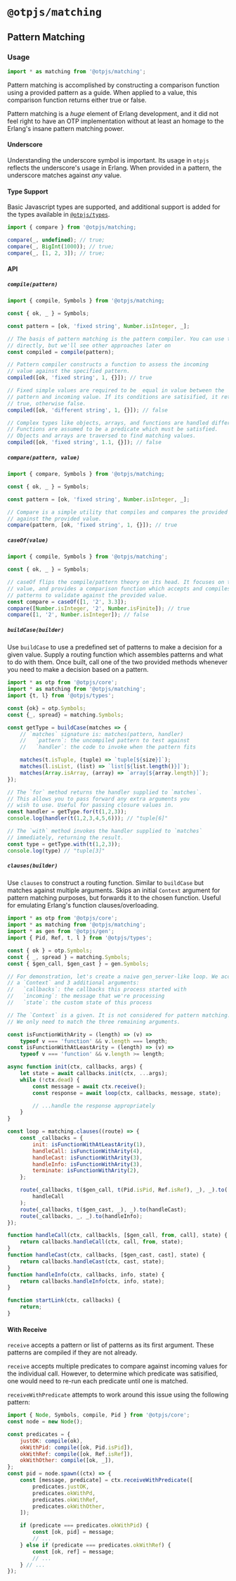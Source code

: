 # `@otpjs/matching`

## Pattern Matching

### Usage

```javascript
import * as matching from '@otpjs/matching';
```

Pattern matching is accomplished by constructing a comparison function using a provided
pattern as a guide. When applied to a value, this comparison function returns
either true or false.

Pattern matching is a _huge_ element of Erlang development, and it did not feel
right to have an OTP implementation without at least an homage to the Erlang's
insane pattern matching power.

#### Underscore

Understanding the underscore symbol is important. Its usage in `otpjs` reflects
the underscore's usage in Erlang. When provided in a pattern, the underscore matches
against _any_ value.

#### Type Support

Basic Javascript types are supported, and additional support is added for the 
types available in [`@otpjs/types`](../types).

```javascript
import { compare } from '@otpjs/matching;

compare(_, undefined); // true;
compare(_, BigInt(1000)); // true;
compare(_, [1, 2, 3]); // true;
```

#### API

##### `compile(pattern)`

```javascript
import { compile, Symbols } from '@otpjs/matching;

const { ok, _ } = Symbols;

const pattern = [ok, 'fixed string', Number.isInteger, _];

// The basis of pattern matching is the pattern compiler. You can use this
// directly, but we'll see other approaches later on
const compiled = compile(pattern);

// Pattern compiler constructs a function to assess the incoming
// value against the specified pattern.
compiled([ok, 'fixed string', 1, {}]); // true

// Fixed simple values are required to be  equal in value between the
// pattern and incoming value. If its conditions are satisified, it returns
// true, otherwise false.
compiled([ok, 'different string', 1, {}]); // false

// Complex types like objects, arrays, and functions are handled differently.
// Functions are assumed to be a predicate which must be satisfied.
// Objects and arrays are traversed to find matching values.
compiled([ok, 'fixed string', 1.1, {}]); // false
```

##### `compare(pattern, value)`

```javascript
import { compare, Symbols } from '@otpjs/matching;

const { ok, _ } = Symbols;

const pattern = [ok, 'fixed string', Number.isInteger, _];

// Compare is a simple utility that compiles and compares the provided pattern
// against the provided value.
compare(pattern, [ok, 'fixed string', 1, {}]); // true
```

##### `caseOf(value)`

```javascript
import { compile, Symbols } from '@otpjs/matching';

const { ok, _ } = Symbols;

// caseOf flips the compile/pattern theory on its head. It focuses on the incoming
// value, and provides a comparison function which accepts and compiles incoming
// patterns to validate against the provided value.
const compare = caseOf([1, '2', 3.3]);
compare([Number.isInteger, '2', Number.isFinite]); // true
compare([1, '2', Number.isInteger]); // false
```

##### `buildCase(builder)`

Use `buildCase` to use a predefined set of patterns to make a decision for a given
value. Supply a routing function which assembles patterns and what to do with them.
Once built, call one of the two provided methods whenever you need to make a decision
based on a pattern.

```javascript
import * as otp from '@otpjs/core';
import * as matching from '@otpjs/matching';
import {t, l} from '@otpjs/types';

const {ok} = otp.Symbols;
const {_, spread} = matching.Symbols;

const getType = buildCase(matches => {
    // `matches` signature is: matches(pattern, handler)
    //   `pattern`: the uncompiled pattern to test against
    //   `handler`: the code to invoke when the pattern fits

    matches(t.isTuple, (tuple) => `tuple[${size}]`);
    matches(l.isList, (list) => `list[${list.length()}]`);
    matches(Array.isArray, (array) => `array[${array.length}]`);
});

// The `for` method returns the handler supplied to `matches`.
// This allows you to pass forward any extra arguments you
// wish to use. Useful for passing closure values in.
const handler = getType.for(t(1,2,3));
console.log(handler(t(1,2,3,4,5,6))); // "tuple[6]"

// The `with` method invokes the handler supplied to `matches`
// immediately, returning the result.
const type = getType.with(t(1,2,3));
console.log(type) // "tuple[3]"
```

##### `clauses(builder)`

Use `clauses` to construct a routing function. Similar to `buildCase`
but matches against multiple arguments. Skips an initial `Context`
argument for pattern matching purposes, but forwards it to the chosen
function. Useful for emulating Erlang's function clauses/overloading.

```javascript
import * as otp from '@otpjs/core';
import * as matching from '@otpjs/matching';
import * as gen from '@otpjs/gen';
import { Pid, Ref, t, l } from '@otpjs/types';

const { ok } = otp.Symbols;
const { _, spread } = matching.Symbols;
const { $gen_call, $gen_cast } = gen.Symbols;

// For demonstration, let's create a naive gen_server-like loop. We accept
// a `Context` and 3 additional arguments:
//   `callbacks`: the callbacks this process started with
//   `incoming`: the message that we're processing
//   `state`: the custom state of this process

// The `Context` is a given. It is not considered for pattern matching.
// We only need to match the three remaining arguments.

const isFunctionWithArity = (length) => (v) =>
    typeof v === 'function' && v.length === length;
const isFunctionWithAtLeastArity = (length) => (v) =>
    typeof v === 'function' && v.length >= length;

async function init(ctx, callbacks, args) {
    let state = await callbacks.init(ctx, ...args);
    while (!ctx.dead) {
        const message = await ctx.receive();
        const response = await loop(ctx, callbacks, message, state);

        // ...handle the response appropriately
    }
}

const loop = matching.clauses((route) => {
    const _callbacks = {
        init: isFunctionWithAtLeastArity(1),
        handleCall: isFunctionWithArity(4),
        handleCast: isFunctionWithArity(3),
        handleInfo: isFunctionWithArity(3),
        terminate: isFunctionWithArity(2),
    };

    route(_callbacks, t($gen_call, t(Pid.isPid, Ref.isRef), _), _).to(
        handleCall
    );
    route(_callbacks, t($gen_cast, _), _).to(handleCast);
    route(_callbacks, _, _).to(handleInfo);
});

function handleCall(ctx, callbackls, [$gen_call, from, call], state) {
    return callbacks.handleCall(ctx, call, from, state);
}
function handleCast(ctx, callbacks, [$gen_cast, cast], state) {
    return callbacks.handleCast(ctx, cast, state);
}
function handleInfo(ctx, callbacks, info, state) {
    return callbacks.handleInfo(ctx, info, state);
}

function startLink(ctx, callbacks) {
    return;
}
```

#### With Receive

`receive` accepts a pattern or list of patterns as its first argument. These patterns
are compiled if they are not already.

`receive` accepts multiple predicates to compare against incoming values for the
individual call. However, to determine which predicate was satisified, one would
need to re-run each predicate until one is matched.

`receiveWithPredicate` attempts to work around this issue using the following
pattern:

```javascript
import { Node, Symbols, compile, Pid } from '@otpjs/core';
const node = new Node();

const predicates = {
    justOK: compile(ok),
    okWithPid: compile([ok, Pid.isPid]),
    okWithRef: compile([ok, Ref.isRef]),
    okWithOther: compile([ok, _]),
};
const pid = node.spawn((ctx) => {
    const [message, predicate] = ctx.receiveWithPredicate([
        predicates.justOK,
        predicates.okWithPd,
        predicates.okWithRef,
        predicates.okWithOther,
    ]);

    if (predicate === predicates.okWithPid) {
        const [ok, pid] = message;
        // ...
    } else if (predicate === predicates.okWithRef) {
        const [ok, ref] = message;
        // ...
    } // ...
});
```

